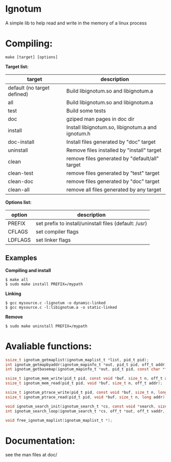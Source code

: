 # Ignotum
A simple lib to help read and write in the memory of a linux process

# Compiling:

```
make [target] [options]
```
**Target list:**

| target                      | description                                       |
|-----------------------------|---------------------------------------------------|
| default (no target defined) | Build libignotum.so and libignotum.a              |
| all                         | Build libignotum.so and libignotum.a              |
| test                        | Build some tests                                  |
| doc                         | gziped man pages in doc dir                       |
| install                     | Install libignotum.so, libignotum.a and ignotum.h |
| doc-install                 | Install files generated by "doc" target           |
| uninstall                   | Remove files installed by "install" target        |
| clean                       | remove files generated by "default/all" target    |
| clean-test                  | remove files generated by "test" target           |
| clean-doc                   | remove files generated by "doc" target            |
| clean-all                   | remove all files generated by any target          |

**Options list:**

| option  | description                                           |
|---------|-------------------------------------------------------|
| PREFIX  | set prefix to install/uninstall files (default: /usr) |
| CFLAGS  | set compiler flags                                    |
| LDFLAGS | set linker flags                                      |

## Examples

**Compiling and install**

```
$ make all
$ sudo make install PREFIX=/mypath
```

**Linking**

```
$ gcc mysource.c -lignotum -o dynamic-linked
$ gcc mysource.c -l:libignotum.a -o static-linked
```


**Remove**

```
$ sudo make uninstall PREFIX=/mypath
```

# Avaliable functions:

```c
ssize_t ignotum_getmaplist(ignotum_maplist_t *list, pid_t pid);
int ignotum_getmapbyaddr(ignotum_mapinfo_t *out, pid_t pid, off_t addr);
int ignotum_getbasemap(ignotum_mapinfo_t *out, pid_t pid, const char *filename, int wildcard);

ssize_t ignotum_mem_write(pid_t pid, const void *buf, size_t n, off_t addr);
ssize_t ignotum_mem_read(pid_t pid, void *buf, size_t n, off_t addr);

ssize_t ignotum_ptrace_write(pid_t pid, const void *buf, size_t n, long addr);
ssize_t ignotum_ptrace_read(pid_t pid, void *buf, size_t n, long addr);

void ignotum_search_init(ignotum_search_t *cs, const void *search, size_t len);
int ignotum_search_loop(ignotum_search_t *cs, off_t *out, off_t vaddr, const void *mem, size_t len);

void free_ignotum_maplist(ignotum_maplist_t *);
```

# Documentation:

see the man files at doc/
